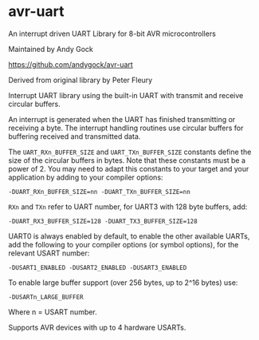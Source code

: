 avr-uart
========

An interrupt driven UART Library for 8-bit AVR microcontrollers

Maintained by Andy Gock

https://github.com/andygock/avr-uart

Derived from original library by Peter Fleury

Interrupt UART library using the built-in UART with transmit and receive circular buffers.

An interrupt is generated when the UART has finished transmitting or
receiving a byte. The interrupt handling routines use circular buffers
for buffering received and transmitted data.

The `UART_RXn_BUFFER_SIZE` and `UART_TXn_BUFFER_SIZE` constants define
the size of the circular buffers in bytes. Note that these constants must be a power of 2.
You may need to adapt this constants to your target and your application by adding to your
compiler options:

	-DUART_RXn_BUFFER_SIZE=nn -DUART_TXn_BUFFER_SIZE=nn
 
`RXn` and `TXn` refer to UART number, for UART3 with 128 byte buffers, add:

	-DUART_RX3_BUFFER_SIZE=128 -DUART_TX3_BUFFER_SIZE=128

UART0 is always enabled by default, to enable the other available UARTs, add the following
to your compiler options (or symbol options), for the relevant USART number:

	-DUSART1_ENABLED -DUSART2_ENABLED -DUSART3_ENABLED
 
To enable large buffer support (over 256 bytes, up to 2^16 bytes) use:

	-DUSARTn_LARGE_BUFFER
	
Where n = USART number.

Supports AVR devices with up to 4 hardware USARTs.
